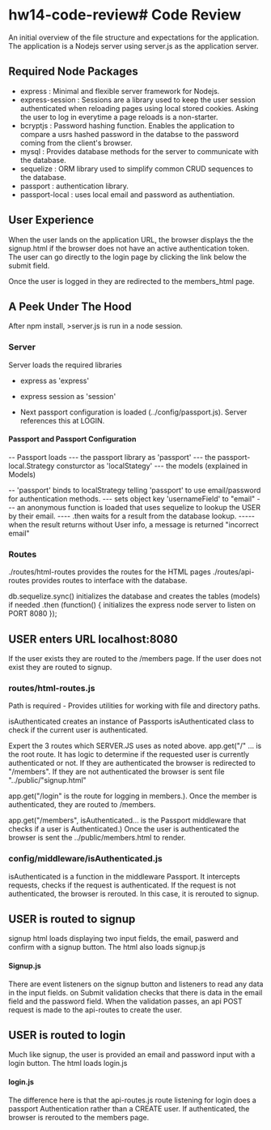 # hw14-code-review# Code Review
An initial overview of the file structure and expectations for the application.
The application is a Nodejs server using server.js as the application server.  

## Required Node Packages
- express : Minimal and flexible server framework for Nodejs.
- express-session : Sessions are a library used to keep the user session authenticated when reloading pages using local stored cookies.  Asking the user to log in everytime a page reloads is a non-starter.
- bcryptjs : Password hashing function.  Enables the application to compare a usrs hashed password in the databse to the password coming from the client's browser.
- mysql : Provides database methods for the server to communicate with the database.
- sequelize : ORM library used to simplify common CRUD sequences to the database.
- passport : authentication library.
- passport-local : uses local email and password as authentiation.

## User Experience
When the user lands on the application URL, the browser displays the the signup.html if the browser does not have an active authentication token.  The user can go directly to the login page by clicking the link below the submit field.   

Once the user is logged in they are redirected to the members_html page.

## A Peek Under The Hood
After npm install, >server.js is run in a node session.  
### Server 
Server loads the required libraries
- express as 'express'
- express session as 'session'

- Next passport configuration is loaded (../config/passport.js).  Server references this at LOGIN.

#### Passport and Passport Configuration
-- Passport loads
--- the passport library as 'passport'
--- the passport-local.Strategy consturctor as 'localStategy'
--- the models (explained in Models)

-- 'passport' binds to localStrategy telling 'passport' to use email/password for authentication methods.
--- sets object key 'usernameField' to "email"
--- an anonymous function is loaded that uses sequelize to lookup the USER by their email.
---- .then waits for a result from the database lookup.
----- when the result returns without User info, a message is returned "incorrect email"

### Routes 
./routes/html-routes provides the routes for the HTML pages
./routes/api-routes provides routes to interface with the database.

db.sequelize.sync() initializes the database and creates the tables (models) if needed
    .then (function() {
        initializes the express node server to listen on PORT 8080
    });

## USER enters URL localhost:8080
If the user exists they are routed to the /members page.
If the user does not exist they are routed to signup.

### routes/html-routes.js
Path is required - Provides utilities for working with file and directory paths.

isAuthenticated creates an instance of Passports isAuthenticated class to check if the current user is authenticated.

Expert the 3 routes which SERVER.JS uses as noted above.
app.get("/" ... is the root route.  It has logic to determine if the requested user is currently authenticated or not. If they are authenticated the browser is redirected to "/members".  If they are not authenticated the browser is sent file "../public/"signup.html"

app.get("/login" is the route for logging in members.).
Once the member is authenticated, they are routed to /members.

app.get("/members", isAuthenticated... is the Passport middleware that checks if a user is Authenticated.) Once the user is authenticated the browser is sent the ../public/members.html to render.

### config/middleware/isAuthenticated.js
isAuthenticated is a function in the middleware Passport. It intercepts requests, checks if the request is authenticated.  If the request is not authenticated, the browser is rerouted.  In this case, it is rerouted to signup.

## USER is routed to signup
signup html loads displaying two input fields, the email, paswerd and confirm with a signup button.  The html also loads signup.js
#### Signup.js
There are event listeners on the signup button and listeners to read any data in the input fields.
on Submit validation checks that there is data in the email field and the password field.
When the validation passes, an api POST request is made to the api-routes to create the user.

## USER is routed to login
Much like signup, the user is provided an email and password input with a login button.  The html loads login.js
#### login.js
The difference here is that the api-routes.js route listening for login does a passport Authentication rather than a CREATE user.  If authenticated, the browser is rerouted to the members page.